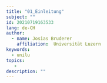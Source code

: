 ```yaml
---
title: "01_Einleitung"
subject: ""
id: 20210719163533
lang: de-CH
author:
  - name: Josias Bruderer
    affiliation:  Universität Luzern
keywords:
  - unilu
topics:
   - 
description: ""
---
```




